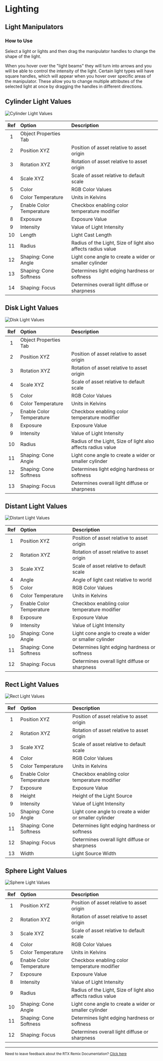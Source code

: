 # Lighting

## Light Manipulators

### How to Use

Select a light or lights and then drag the manipulator handles to change the shape of the light.

When you hover over the "light beams" they will turn into arrows and you will be able to control the intensity of the
light. Certain light types will have square handles, which will appear when you hover over specific areas of the
manipulator. These allow you to change multiple attributes of the selected light at once by dragging the handles in
different directions.

## Cylinder Light Values

![Cylinder Light Values](../data/images/remix-lighting-001.png)

| Ref | Option                   | Description                                                  |
|:---:|:-------------------------|:-------------------------------------------------------------|
|  1  | Object Properties Tab    |                                                              |
|  2  | Position XYZ             | Position of asset relative to asset origin                   |
|  3  | Rotation XYZ             | Rotation of asset relative to asset origin                   |
|  4  | Scale XYZ                | Scale of asset relative to default scale                     |
|  5  | Color                    | RGB Color Values                                             |
|  6  | Color Temperature        | Units in Kelvins                                             |
|  7  | Enable Color Temperature | Checkbox enabling color temperature modifier                 |
|  8  | Exposure                 | Exposure Value                                               |
|  9  | Intensity                | Value of Light Intensity                                     |
| 10  | Length                   | Light Cast Length                                            |
| 11  | Radius                   | Radius of the Light, Size of light also affects radius value |
| 12  | Shaping: Cone Angle      | Light cone angle to create a wider or smaller cylinder       |
| 13  | Shaping: Cone Softness   | Determines light edging hardness or softness                 |
| 14  | Shaping: Focus           | Determines overall light diffuse or sharpness                |

## Disk Light Values

![Disk Light Values](../data/images/remix-lighting-002.png)

| Ref | Option                   | Description                                                  |
|:---:|:-------------------------|:-------------------------------------------------------------|
|  1  | Object Properties Tab    |                                                              |
|  2  | Position XYZ             | Position of asset relative to asset origin                   |
|  3  | Rotation XYZ             | Rotation of asset relative to asset origin                   |
|  4  | Scale XYZ                | Scale of asset relative to default scale                     |
|  5  | Color                    | RGB Color Values                                             |
|  6  | Color Temperature        | Units in Kelvins                                             |
|  7  | Enable Color Temperature | Checkbox enabling color temperature modifier                 |
|  8  | Exposure                 | Exposure Value                                               |
|  9  | Intensity                | Value of Light Intensity                                     |
| 10  | Radius                   | Radius of the Light, Size of light also affects radius value |
| 11  | Shaping: Cone Angle      | Light cone angle to create a wider or smaller cylinder       |
| 12  | Shaping: Cone Softness   | Determines light edging hardness or softness                 |
| 13  | Shaping: Focus           | Determines overall light diffuse or sharpness                |

## Distant Light Values

![Distant Light Values](../data/images/remix-lighting-003.png)

| Ref | Option                   | Description                                            |
|:---:|:-------------------------|:-------------------------------------------------------|
|  1  | Position XYZ             | Position of asset relative to asset origin             |
|  2  | Rotation XYZ             | Rotation of asset relative to asset origin             |
|  3  | Scale XYZ                | Scale of asset relative to default scale               |
|  4  | Angle                    | Angle of light cast relative to world                  |
|  5  | Color                    | RGB Color Values                                       |
|  6  | Color Temperature        | Units in Kelvins                                       |
|  7  | Enable Color Temperature | Checkbox enabling color temperature modifier           |
|  8  | Exposure                 | Exposure Value                                         |
|  9  | Intensity                | Value of Light Intensity                               |
| 10  | Shaping: Cone Angle      | Light cone angle to create a wider or smaller cylinder |
| 11  | Shaping: Cone Softness   | Determines light edging hardness or softness           |
| 12  | Shaping: Focus           | Determines overall light diffuse or sharpness          |

## Rect Light Values

![Rect Light Values](../data/images/remix-lighting-005.png)

| Ref | Option                   | Description                                            |
|:---:|:-------------------------|:-------------------------------------------------------|
|  1  | Position XYZ             | Position of asset relative to asset origin             |
|  2  | Rotation XYZ             | Rotation of asset relative to asset origin             |
|  3  | Scale XYZ                | Scale of asset relative to default scale               |
|  4  | Color                    | RGB Color Values                                       |
|  5  | Color Temperature        | Units in Kelvins                                       |
|  6  | Enable Color Temperature | Checkbox enabling color temperature modifier           |
|  7  | Exposure                 | Exposure Value                                         |
|  8  | Height                   | Height of the Light Source                             |
|  9  | Intensity                | Value of Light Intensity                               |
| 10  | Shaping: Cone Angle      | Light cone angle to create a wider or smaller cylinder |
| 11  | Shaping: Cone Softness   | Determines light edging hardness or softness           |
| 12  | Shaping: Focus           | Determines overall light diffuse or sharpness          |
| 13  | Width                    | Light Source Width

## Sphere Light Values

![Sphere Light Values](../data/images/remix-lighting-006.png)

| Ref | Option                   | Description                                                  |
|:---:|:-------------------------|:-------------------------------------------------------------|
|  1  | Position XYZ             | Position of asset relative to asset origin                   |
|  2  | Rotation XYZ             | Rotation of asset relative to asset origin                   |
|  3  | Scale XYZ                | Scale of asset relative to default scale                     |
|  4  | Color                    | RGB Color Values                                             |
|  5  | Color Temperature        | Units in Kelvins                                             |
|  6  | Enable Color Temperature | Checkbox enabling color temperature modifier                 |
|  7  | Exposure                 | Exposure Value                                               |
|  8  | Intensity                | Value of Light Intensity                                     |
|  9  | Radius                   | Radius of the Light, Size of light also affects radius value |
| 10  | Shaping: Cone Angle      | Light cone angle to create a wider or smaller cylinder       |
| 11  | Shaping: Cone Softness   | Determines light edging hardness or softness                 |
| 12  | Shaping: Focus           | Determines overall light diffuse or sharpness                |

***
<sub> Need to leave feedback about the RTX Remix Documentation?  [Click here](https://github.com/NVIDIAGameWorks/rtx-remix/issues/new?assignees=nvdamien&labels=documentation%2Cfeedback%2Ctriage&projects=&template=documentation_feedback.yml&title=%5BDocumentation+feedback%5D%3A+) </sub>
